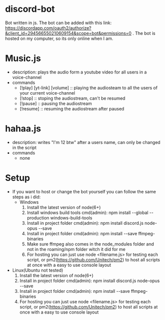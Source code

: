 # discord-bot
Bot written in js. The bot can be added with this link: https://discordapp.com/oauth2/authorize?&client_id=294566550210609154&scope=bot&permissions=0 . The bot is hosted on my computer, so its only online when I am.

# Music.js 
- description: plays the audio form a youtube video for all users in a voice-channel
- commands
  -  [!play] [yt-link] [volume] :: playing the audiosteam to all the users of your current voice-channel
  -  [!stop] :: stoping the audiostream, can't be resumed
  -  [!pause] :: pausing the audiostream
  -  [!resume] :: resuming the audiostream after paused
 
# hahaa.js 
- description: writes "I'm 12 btw" after a users name, can only be changed in the script
- commands
  - none
  
# Setup
- If you want to host or change the bot yourself you can follow the same steps as i did:
  - Windows
    1) Install the latest version of node(6+)
    2) Install windows build tools cmd(admin): npm install --global --production windows-build-tools
    3) Install in project folder cmd(admin): npm install discord.js node-opus --save 
    4) Install in project folder cmd(admin): npm install --save ffmpeg-binaries
    5) Make sure ffmpeg also comes in the node_modules folder and not in the roaming/npm folder witch it did for me
    7) For hosting you can just use node <filename.js> for testing each script, or pm2(https://github.com/Unitech/pm2) to host all scripts at once with a easy to use console layout
- Linux(Ubuntu not tested)
    1) Install the latest version of node(6+)
    2) Install in project folder cmd(admin): npm install discord.js node-opus --save 
    3) Install in project folder cmd(admin): npm install --save ffmpeg-binaries
    4) For hosting you can just use node <filename.js> for testing each script, or pm2(https://github.com/Unitech/pm2) to host all scripts at once with a easy to use console layout
  
 
